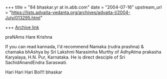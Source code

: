 +++
title = "84 bhaskar.yr at in.abb.com"
date = "2004-07-16"
upstream_url = "https://lists.advaita-vedanta.org/archives/advaita-l/2004-July/013295.html"

+++
[Archive link](https://lists.advaita-vedanta.org/archives/advaita-l/2004-July/013295.html)


praNAms
Hare Krishna

If you can read kannada, I'd recommend Namaka (rudra prashna) & chamaka
bhAshya by Sri Lakshmi Narasimha Murthy of AdhyAtma prakasha Karyalaya,
H.N. Pur, Karnataka.  He is direct desciple of Sri SachidAnandEndra
Saraswati.

Hari Hari Hari Bol!!!
bhaskar



